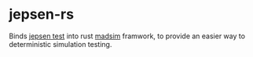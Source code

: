 # jepsen-rs

Binds [jepsen test](https://github.com/jepsen-io/jepsen) into rust [madsim](https://github.com/madsim-rs/madsim) framwork, to provide an easier way to deterministic simulation testing.
